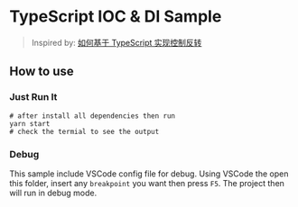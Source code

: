 # TypeScript IOC & DI Sample

> Inspired by: [如何基于 TypeScript 实现控制反转](https://zhuanlan.zhihu.com/p/311184005)

## How to use

### Just Run It

```shell
# after install all dependencies then run
yarn start
# check the termial to see the output
```

### Debug

This sample include VSCode config file for debug. Using VSCode the open this folder, insert any `breakpoint` you want then press `F5`. The project then will run in debug mode.